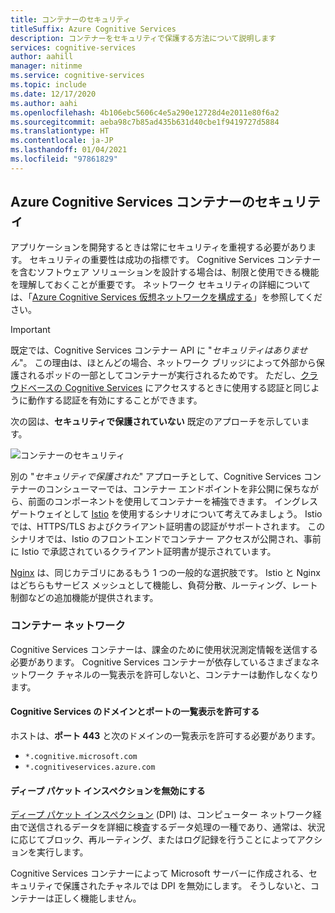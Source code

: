 ```yaml
---
title: コンテナーのセキュリティ
titleSuffix: Azure Cognitive Services
description: コンテナーをセキュリティで保護する方法について説明します
services: cognitive-services
author: aahill
manager: nitinme
ms.service: cognitive-services
ms.topic: include
ms.date: 12/17/2020
ms.author: aahi
ms.openlocfilehash: 4b106ebc5606c4e5a290e12728d4e2011e80f6a2
ms.sourcegitcommit: aeba98c7b85ad435b631d40cbe1f9419727d5884
ms.translationtype: HT
ms.contentlocale: ja-JP
ms.lasthandoff: 01/04/2021
ms.locfileid: "97861829"
---
```

## <a name="azure-cognitive-services-container-security"></a>Azure Cognitive Services コンテナーのセキュリティ

アプリケーションを開発するときは常にセキュリティを重視する必要があります。 セキュリティの重要性は成功の指標です。 Cognitive Services コンテナーを含むソフトウェア ソリューションを設計する場合は、制限と使用できる機能を理解しておくことが重要です。 ネットワーク セキュリティの詳細については、「[Azure Cognitive Services 仮想ネットワークを構成する][az-security]」を参照してください。

> [!IMPORTANT]
> 既定では、Cognitive Services コンテナー API に "*セキュリティはありません*"。 この理由は、ほとんどの場合、ネットワーク ブリッジによって外部から保護されるポッドの一部としてコンテナーが実行されるためです。 ただし、[クラウドベースの Cognitive Services][request-authentication] にアクセスするときに使用する認証と同じように動作する認証を有効にすることができます。

次の図は、**セキュリティで保護されていない** 既定のアプローチを示しています。

![コンテナーのセキュリティ](../media/container-security.svg)

別の "*セキュリティで保護された*" アプローチとして、Cognitive Services コンテナーのコンシューマーでは、コンテナー エンドポイントを非公開に保ちながら、前面のコンポーネントを使用してコンテナーを補強できます。 イングレス ゲートウェイとして [Istio][istio] を使用するシナリオについて考えてみましょう。 Istio では、HTTPS/TLS およびクライアント証明書の認証がサポートされます。 このシナリオでは、Istio のフロントエンドでコンテナー アクセスが公開され、事前に Istio で承認されているクライアント証明書が提示されています。

[Nginx][nginx] は、同じカテゴリにあるもう 1 つの一般的な選択肢です。 Istio と Nginx はどちらもサービス メッシュとして機能し、負荷分散、ルーティング、レート制御などの追加機能が提供されます。

### <a name="container-networking"></a>コンテナー ネットワーク

Cognitive Services コンテナーは、課金のために使用状況測定情報を送信する必要があります。 Cognitive Services コンテナーが依存しているさまざまなネットワーク チャネルの一覧表示を許可しないと、コンテナーは動作しなくなります。

#### <a name="allow-list-cognitive-services-domains-and-ports"></a>Cognitive Services のドメインとポートの一覧表示を許可する

ホストは、**ポート 443** と次のドメインの一覧表示を許可する必要があります。

* `*.cognitive.microsoft.com`
* `*.cognitiveservices.azure.com`

#### <a name="disable-deep-packet-inspection"></a>ディープ パケット インスペクションを無効にする

[ディープ パケット インスペクション](https://en.wikipedia.org/wiki/Deep_packet_inspection) (DPI) は、コンピューター ネットワーク経由で送信されるデータを詳細に検査するデータ処理の一種であり、通常は、状況に応じてブロック、再ルーティング、またはログ記録を行うことによってアクションを実行します。

Cognitive Services コンテナーによって Microsoft サーバーに作成される、セキュリティで保護されたチャネルでは DPI を無効にします。 そうしないと、コンテナーは正しく機能しません。

[istio]: https://istio.io/
[nginx]: https://www.nginx.com
[request-authentication]: ../../authentication.md
[az-security]: ../../cognitive-services-virtual-networks.md
